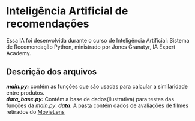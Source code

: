 # Inteligência Artificial de recomendações
Essa IA foi desenvolvida durante o curso de Inteligência Artificial: Sistema de Recomendação Python, ministrado por Jones Granatyr, IA Expert Academy.

## Descrição dos arquivos
_**main.py:**_ contém as funções que são usadas para calcular a similaridade entre produtos. <br>
_**data_base.py:**_ Contém a base de dados(ilustrativa) para testes das funções da _main.py_.
_**data**_: A pasta contém dados de avaliações de filmes retirados do [MovieLens](https://movielens.org/)
